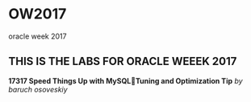 # OW2017
oracle week 2017 
 ## THIS IS THE LABS FOR ORACLE WEEEK 2017 
 **17317 Speed Things Up with MySQLTuning and Optimization Tip**
 *by baruch osoveskiy*
